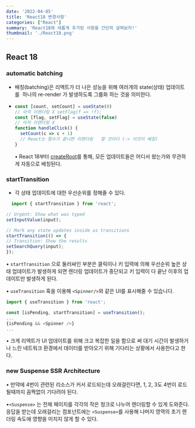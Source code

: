```yaml
---
date: '2022-04-05'
title: 'React18 변경사항'
categories: ["React"]
summary: 'React18에 새롭게 추가된 사항을 간단히 살펴보자!'
thumbnail: './React18.png'
---
```


## React 18

### automatic batching

- 배칭(batching)은 리액트가 더 나은 성능을 위해 여러개의 state(상태) 업데이트를  하나의
  re-render 가 발생하도록 그룹화 하는 것을 의미한다.
- ```js
  const [count, setCount] = useState(0)
  // 아직 리렌더링 X setFlag(f => !f);
  const [flag, setFlag] = useState(false)
  // 아직 리렌더링 X
  function handleClick() {
    setCount(c => c + 1)
    // React는 함수가 끝나면 리렌더링   할 것이다 (-> 이것이 배칭)
  }
  ```

  • React 18부터 [createRoot](https://github.com/reactwg/react-18/discussions/5)를 통해, 모든 업데이트들은 어디서 왔는가와 무관하게 자동으로 배칭된다.

### startTransition

- 각 상태 업데이트에 대한 우선순위를 정해줄 수 있다.
```typescript
  import { startTransition } from 'react';

// Urgent: Show what was typed
setInputValue(input);

// Mark any state updates inside as transitions
startTransition(() => {
// Transition: Show the results
setSearchQuery(input);
});
```

• `startTransition` 으로 둘러싸인 부분은 클릭이나 키 입력에 의해 우선순위 높은 상태 업데이트가 발생하게 되면 렌더링 업데이트가 중단되고 키 입력이 다 끝난 이후의 업데이트만 발생하게 된다.

• `useTransition` 훅을 이용해 `<Spinner/>`와 같은 UI를 표시해줄 수 있습니다.

```js
import { useTransition } from 'react';

const [isPending, startTransition] = useTransition();
...
{isPending && <Spinner />}
...
```

• 크게 리엑트가 UI 업데이트를 위해 크고 복잡한 일을 함으로 써 대기 시간이 발생하거나 느린 네트워크 환경에서 데이터를 받아오기 위해 기다리는 상황에서 사용한다고 한다.

### new Suspense SSR Architecture

 • 만약에 4번이 관련된 리소스가 커서 로드되는데 오래걸린다면, 1, 2, 3도 4번이 로드될때까지 꼼짝없이 기다려야 된다.

 •`<Suspense>` 는 전체 페이지를 각각의 작은 청크로 나누어 렌더링할 수 있게 도와준다.
  응답을 받는데 오래걸리는 컴포넌트에는 `<Suspense>`를 사용해 나머지 영역의 초기 렌더링 속도에 영향을 미치지 않게 할 수 있다.

